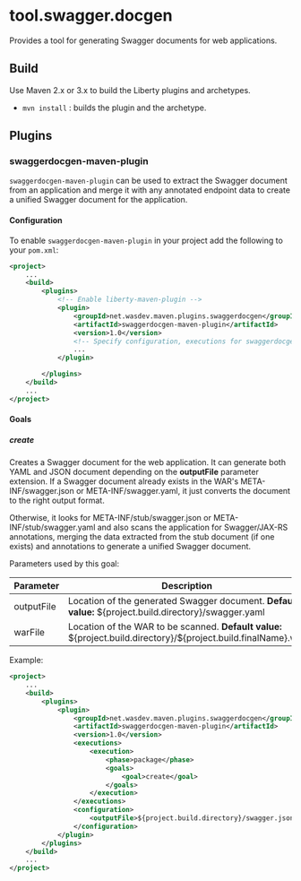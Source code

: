 # tool.swagger.docgen

Provides a tool for generating Swagger documents for web applications.

## Build

Use Maven 2.x or 3.x to build the Liberty plugins and archetypes.

* `mvn install` : builds the plugin and the archetype.

## Plugins

### swaggerdocgen-maven-plugin

`swaggerdocgen-maven-plugin` can be used to extract the Swagger document from an application and merge it with any annotated endpoint data to create a unified Swagger document for the application.

#### Configuration

To enable `swaggerdocgen-maven-plugin` in your project add the following to your `pom.xml`:

```xml
<project>
    ...
    <build>
        <plugins>
			<!-- Enable liberty-maven-plugin -->
			<plugin>
				<groupId>net.wasdev.maven.plugins.swaggerdocgen</groupId>
				<artifactId>swaggerdocgen-maven-plugin</artifactId>
				<version>1.0</version>
				<!-- Specify configuration, executions for swaggerdocgen-maven-plugin -->
				...
			</plugin>

        </plugins>
    </build>
    ...
</project>
```

#### Goals

##### create
Creates a Swagger document for the web application. It can generate both YAML and JSON document depending on the **outputFile** parameter extension. If a Swagger document already exists in the WAR's META-INF/swagger.json or META-INF/swagger.yaml, it just converts the document to the right output format. 

Otherwise, it looks for META-INF/stub/swagger.json or META-INF/stub/swagger.yaml and also scans the application for Swagger/JAX-RS annotations, merging the data extracted from the stub document (if one exists) and annotations to generate a unified Swagger document.

Parameters used by this goal:

| Parameter | Description | Required |
| --------  | ----------- | -------  |
| outputFile | Location of the generated Swagger document. **Default value:** \${project.build.directory}/swagger.yaml | No |
| warFile| Location of the WAR to be scanned. **Default value:** \${project.build.directory}/\${project.build.finalName}.war | No |

Example:
```xml
<project>
    ...
	<build>
		<plugins>
			<plugin>
				<groupId>net.wasdev.maven.plugins.swaggerdocgen</groupId>
				<artifactId>swaggerdocgen-maven-plugin</artifactId>
				<version>1.0</version>
				<executions>
					<execution>
						<phase>package</phase>
						<goals>
							<goal>create</goal>
						</goals>
					</execution>
				</executions>
				<configuration>
				    <outputFile>${project.build.directory}/swagger.json</outputFile>
				</configuration>
			</plugin>
		</plugins>
	</build>
    ...
</project>
```

